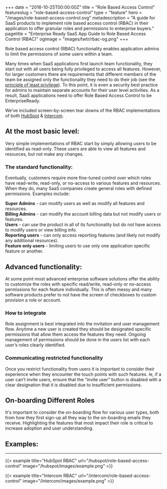 +++
date = "2016-10-25T00:00:00Z"
title = "Role Based Access Control"
featureslug = "role-based-access-control"
type = "feature"
hero = "/images/role-based-access-control.svg"
metadescription = "A guide for SaaS products to implement role based access control (RBAC) in their application to offer granular roles and permissions to enterprise buyers."
pagetitle = "Enterprise Ready SaaS App Guide to Role Based Access Control (RBAC)"
ogimage = "images/twtr/rbac-og.png"
+++

Role based access control (RBAC) functionality enables application admins to limit the permissions of some users within a team.

Many times when SaaS applications first launch team functionality, they start out with all users being fully privileged to access all features. However, for larger customers there are requirements that different members of the team be assigned only the functionality they need to do their job (see the [principle of least privilege](https://en.wikipedia.org/wiki/Principle_of_least_privilege)). To this point, it is even a security best practice for admins to maintain separate accounts for their user level activities. As a result, SaaS applications need to offer Role Based Access Control to be EnterpriseReady.

We’ve included screen-by-screen tear downs of the RBAC implementations of both [HubSpot](/hubspot/role-based-access-control) & [Intercom](/intercom/role-based-access-control).

## At the most basic level:
Very simple implementations of RBAC start by simply allowing users to be identified as read-only. These users are able to view all features and resources, but not make any changes.

### The standard functionality:
Eventually, customers require more fine-tuned control over which roles have read-write, read-only, or no-access to various features and resources. When they do, many SaaS companies create general roles with defined permissions. Examples include:  

**Super Admins** - can modify users as well as modify all features and resources.  
**Billing Admins** - can modify the account billing data but not modify users or features.  
**Users** - can use the product in all of its functionality but do not have access to modify users or view billing info.  
**Reporting users** - can only access reporting features (and likely not modify any additional resources).  
**Feature only users** - limiting users to use only one application specific feature or another.  

## Advanced functionality:
At some point most advanced enterprise software solutions offer the ability to customize the roles with specific read/write, read-only or no-access permissions for each feature individually. This is often messy and many software products prefer to not have the screen of checkboxes to custom provision a role or account.  

### How to integrate
Role assignment is best integrated into the invitation and user management flow. Anytime a new user is created they should be designated specific permissions that allow them access the features they need. Ongoing management of permissions should be done in the users list with each user’s roles clearly identified.  

### Communicating restricted functionality
Once you restrict functionality from users it is important to consider their experience when they encounter the touch points with such features. Ie, if a user can’t invite users, ensure that the “invite user” button is disabled with a clear designation that it is disabled due to insufficient permissions.  

## On-boarding Different Roles  
It's important to consider the on-boarding flow for various user types, both from how they first sign-up all they way to the on-boarding emails they receive. Highlighting the features that most impact their role is critical to increase adoption and user understanding.  

## Examples:
----   
{{< example title="HubSpot RBAC" url="/hubspot/role-based-access-control" image="/hubspot/images/example.png" >}}

{{< example title="Intercom RBAC" url="/intercom/role-based-access-control" image="/intercom/images/example.png" >}}
